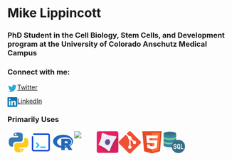 # Mike Lippincott
###  
### PhD Student in the Cell Biology, Stem Cells, and Development program at the University of Colorado Anschutz Medical Campus

### Connect with me:

<img align="left" alt="codeSTACKr | Twitter" width="22px" src="Images/twitter-logo-vector-png-clipart-1.png" /> [Twitter](https://twitter.com/mike_lippincott)  

<img align="left" alt="codeSTACKr | LinkedIn" width="22px" src="Images/LinkedIn_logo_initials.png"/> [LinkedIn](https://www.linkedin.com/in/mlippincott/)  


### Primarily Uses
<img align="left" width="50px" src="Images/python.svg" />
<img align="left" width="50px" src="Images/Bash.png" />
<img align="left" width="50px" src="Images/R.png" />
<img align="left" width="50px" src="https://upload.wikimedia.org/wikipedia/commons/thumb/5/55/FIJI_%28software%29_Logo.svg/1200px-FIJI_%28software%29_Logo.svg.png" />    
<img align="left" width="50px" src="Images/710590.png" />
<img align="left" width="50px" src="Images/Git-Icon-1788C.png" />
<img align="left" width="50px" src="Images/HTML.png" />
<img align="left" width="50px" src="Images/SQL.png" />
